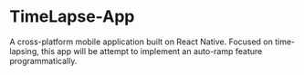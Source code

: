 # TimeLapse-App
A cross-platform mobile application built on React Native. Focused on time-lapsing, this app will be attempt to implement an auto-ramp feature programmatically.
